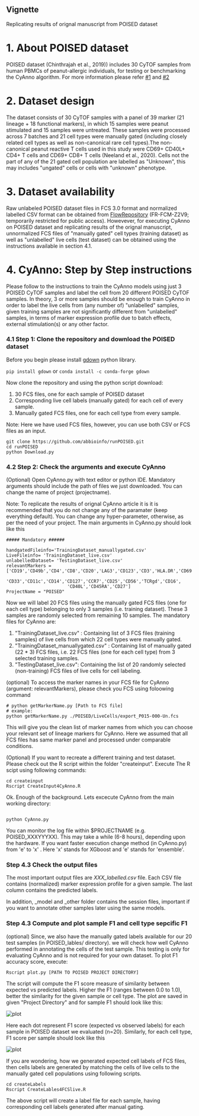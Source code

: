 ## Vignette
Replicating results of orignal manuscript from POISED dataset

# 1. About POISED dataset
POISED dataset (Chinthrajah et al., 2019)) includes 30 CyTOF samples from human PBMCs of peanut-allergic individuals, for testing or benchmarking the CyAnno algorithm. For more information please refer [#1](https://www.thelancet.com/pdfs/journals/lancet/PIIS0140-6736(19)31793-3.pdf) and [#2](https://www.biorxiv.org/content/10.1101/2020.08.28.272559v1) 

# 2. Dataset design
The dataset consists of 30 CyTOF samples with a panel of 39 marker (21 lineage + 18 functional markers), in which 15 samples were peanut stimulated and 15 samples were untreated. These samples were processed across 7 batches and 21 cell types were manually gated (including closely related cell types as well as non-canonical rare cell types).The non-canonical peanut reactive T cells used in this study were CD69+ CD40L+ CD4+ T cells and CD69+ CD8+ T cells (Neeland et al., 2020). Cells not the part of any of the 21 gated cell population are labelled as "Unknown", this may includes "ungated" cells or cells with "unknown" phenotype.

# 3. Dataset availability
Raw unlabeled POISED dataset files in FCS 3.0 format and normalized labelled CSV format can be obtained from [FlowRepository](https://flowrepository.org/) (FR-FCM-Z2V9; temporarily restricted for public access). Howevever, for executing CyAnno on POISED dataset and replicating results of the orignal manuscript, unnormalized FCS files of "manually gated" cell types (training dataset) as well as "unlabelled" live cells (test dataset) can be obtained using the instructions available in section 4.1.

# 4. CyAnno: Step by Step instructions
Please follow to the instructions to train the CyAnno models using just 3 POISED CyTOF samples and label the cell from 20 different POISED CyTOF samples. In theory, 3 or more samples should be enough to train CyAnno in order to label the live cells from (any number of) "unlabelled" samples, given training samples are not significantly different from "unlabelled" samples, in terms of marker expression profile due to batch effects, external stimulation(s) or any other factor.

### 4.1 Step 1: Clone the repository and download the POISED dataset

Before you begin please install [gdown](https://github.com/wkentaro/gdown) python library. 

``` pip install gdown ```   or   ```conda install -c conda-forge gdown```

Now clone the repository and using the python script download: 
1. 30 FCS files, one for each sample of POISED dataset 
2. Corresponding live cell labels (manually gated) for each cell of every sample.
3. Manually gated FCS files, one for each cell type from every sample.

Note: Here we have used FCS files, however, you can use both CSV or FCS files as an input.
```
git clone https://github.com/abbioinfo/runPOISED.git
cd runPOISED
python Download.py
```

### 4.2 Step 2: Check the arguments and execute CyAnno

(Optional) Open CyAnno.py with text editor or python IDE. Mandatory arguments should include the path of files we just downloaded. You can change the name of project (projectname). 

Note: To replicate the results of orignal CyAnno article it is it is recommended that you do not change any of the paramater (keep everything default). You can change any hyper-parameter, otherwise, as per the need of your project. The main arguments in CyAnno.py should look like this

```
##### Mandatory ######

handgatedFileinfo='TrainingDataset_manuallygated.csv' 
LiveFileinfo= 'TrainingDataset_live.csv'    
unlabelledDataset= 'TestingDataset_live.csv'  
relevantMarkers = ['CD19','CD49b','CD4','CD8','CD20','LAG3','CD123','CD3','HLA.DR','CD69',
                       'CD33','CD11c','CD14','CD127','CCR7','CD25','CD56','TCRgd','CD16',
                       'CD40L','CD45RA','CD27']
ProjectName = "POISED" 

```

Now we will label 20 FCS files using the manually gated FCS files (one for each cell type) belonging to only 3 samples (i.e. training dataset). These 3 samples are randomly selected from remaining 10 samples. The mandatory files for CyAnno are:
1. "TrainingDataset_live.csv" : Containing list of 3 FCS files (training samples) of live cells from which 22 cell types were manually gated.
2. "TrainingDataset_manuallygated.csv" : Containing list of manually gated (22 * 3) FCS files, i.e. 22 FCS files (one for each cell type) from 3 selected training samples.
3. "TestingDataset_live.csv": Containing the list of 20 randomly selected (non-training) FCS files of live cells for cell labeling.

(optional) To access the marker names in your FCS file for CyAnno (argument: relevantMarkers), please check you FCS using foloowing command

```
# python getMarkerName.py [Path to FCS file]
# example:
python getMarkerName.py ./POISED/LiveCells/export_P015-000-Un.fcs
```
This will give you the clean list of marker names from which you can choose your relevant set of lineage markers for CyAnno. Here we assumed that all FCS files has same marker panel and processed under comparable conditions.

(Optional) If you want to recreate a different training and test dataset. Please check out the R script within the folder "createinput". Execute The R scipt using following commands:
```
cd createinput
Rscript CreateInput4CyAnno.R
```

Ok. Enough of the background. Lets excecute CyAnno from the main working directory:

```

python CyAnno.py

```

You can monitor the log file within $PROJECTNAME (e.g. POISED_XXXYYYXX). This may take a while (6-8 hours), depending upon the hardware. If you want faster execution change method (in CyAnno.py) from 'e' to 'x' . Here 'x' stands for XGboost and 'e' stands for 'ensemble'.

### Step 4.3 Check the output files
The most important output files are *XXX_labelled.csv* file. Each CSV file contains (normalized) marker expression profile for a given sample. The last column contains the predicted labels.

In addition, \_model and \_other folder contains the session files, important if you want to annotate other samples later using the same models.

### Step 4.3 Compute and plot sample F1 and cell type sepcific F1

(optional) Since, we also have the manually gated labels available for our 20 test samples (in POISED_lables/ directory). we will check how well CyAnno performed in annotating the cells of the test sample. This testing is only for evaluating CyAnno and is not required for your own dataset. To plot F1 accuracy score, execute:

```
Rscript plot.py [PATH TO POISED PROJECT DIRECTORY]
```
The script will compute the F1 score measure of similarity between expected vs predicted labels. Higher the F1 (ranges between 0.0 to 1.0), better the similarity for the given sample or cell type. The plot are saved in given "Project Directory" and for sample F1 should look like this:

![plot](./_img/F1scorePerPOISEDSample.png)


Here each dot represent F1 score (expected vs observed labels) for each sample in POISED dataset we evaluated (n=20). Similarly, for each cell type, F1 score per sample should look like this 

![plot](./_img/F1scorePerCellTypePOISED.png)

If you are wondering, how we generated expected cell labels of FCS files, then cells labels are generated by matching the cells of live cells to the manually gated cell populations using following scripts.

```
cd createLabels
Rscript CreateLables4FCSlive.R
```

The above script will create a label file for each sample, having corresponding cell labels generated after manual gating.













